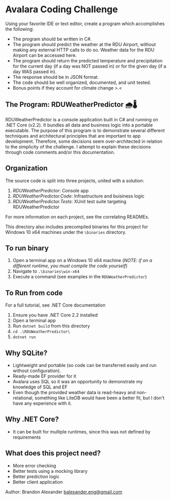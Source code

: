 # Avalara Coding Challenge

Using your favorite IDE or text editor, create a program which accomplishes the following:

* The program should be written in C#.
* The program should predict the weather at the RDU Airport, without making any external HTTP calls to do so. Weather data for the RDU Airport can be accessed here.
* The program should return the predicted temperature and precipitation for the current day (if a day was NOT passed in) or for the given day (if a day WAS passed in).
* The response should be in JSON format.
* The code should be well organized, documented, and unit tested.
* Bonus points if they account for climate change >.<

## The Program: RDUWeatherPredictor 🌧🌡
RDUWeatherPredictor is a console application built in C# and running on .NET Core (v2.2). It bundles all data and business logic into a portable executable. The purpose of this program is to demonstrate several different techniques and architectural principles that are important to app development. Therefore, some decisions seem over-architected in relation to the simplicity of the challenge. I attempt to explain these decisions through code comments and/or this documentation.

## Organization
The source code is split into three projects, united with a solution:
1. *RDUWeatherPredictor*: Console app
2. *RDUWeatherPredictor.Code*: Infrastructure and buisiness logic
3. *RDUWeatherPredictor.Tests*: XUnit test suite targeting RDUWeatherPredictor

For more information on each project, see the correlating READMEs.

This directory also includes precompiled binaries for this project for Windows 10 x64 machines under the `\binaries` directory.

## To run binary
1. Open a terminal app on a Windows 10 x64 machine (*NOTE: if on a different runtime, you must compile the code yourself*)
2. Navigate to `.\binaries\win-x64`
3. Execute a command (see examples in the `RDUWeatherPredictor`)

## To Run from code
For a full tutorial,  see .NET Core documentation
1. Ensure you have .NET Core 2.2 installed
2. Open a terminal app
3. Run `dotnet build` from this directory 
4. `cd .\RDUWeatherPredictor\`
5. `dotnet run`

## Why SQLite?
* Lightweight and portable (so code can be transferred easily and run without configuration).
* Ready-made EF provider for it
* Avalara uses SQL so it was an opportunity to demonstrate my knowledge of SQL and EF
* Even though the provided weather data is read-heavy and non-relational, something like LiteDB would have been a better fit, but I don't have any experience with it.

## Why .NET Core?
* It can be built for multiple runtimes, since this was not defined by requirements

## What does this project need?
* More error checking
* Better tests using a mocking library
* Better prediction logic
* Better client application

Author: Brandon Alexander balexander.eng@gmail.com
